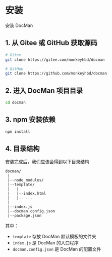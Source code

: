 # 安装

安装 DocMan

## 1. 从 Gitee 或 GitHub 获取源码

```sh
# Gitee
git clone https://gitee.com/monkeyhbd/docman

# GitHub
git clone https://github.com/monkeyhbd/docman
```

## 2. 进入 DocMan 项目目录

```sh
cd docman
```

## 3. npm 安装依赖

```sh
npm install
```

## 4. 目录结构

安装完成后，我们应该会得到以下目录结构

```
docman/
 |
 |--node_modules/
 |--template/
 |   |
 |   |--index.html
 |   |-- ...
 |
 |--index.js
 |--docman.config.json
 |--package.json
```

其中：

- `template` 存放 DocMan 默认模板的文件夹
- `index.js` 是 DocMan 的入口程序
- `docman.config.json` 是 DocMan 的配置文件

